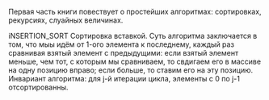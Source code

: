 Первая часть книги повествует о простейших алгоритмах: сортировках, рекурсиях, слуайных величинах.

iNSERTION_SORT
Сортировка вставкой. Суть алгоритма заключается в том, что мыы идём от 1-ого элемента к последнему, каждый раз сравнивая взятый элемент с предыдущими: если взятый элемент меньше, чем тот, с которым мы сравниваем, то свдигаем его в массиве на одну позицию вправо; если больше, то ставим его на эту позицию.
Инвариант алгоритма: для j-й итерации цикла, элементы с 0 по j-1 отсортированны.
